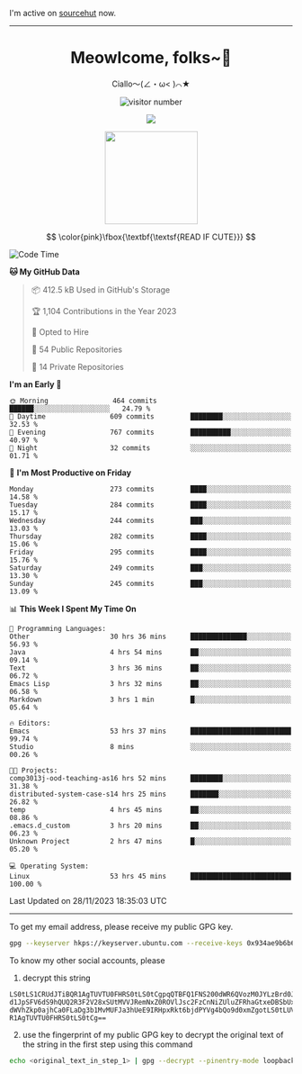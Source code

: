 I'm active on [sourcehut](https://sr.ht/~meow_king/) now. 

---

<div align="center">
  <h1>Meowlcome, folks~👋</h1>
  <p>Ciallo～(∠・ω< )⌒★</p>
</div>

<p align="center">
  <img src="https://count.getloli.com/get/@Ziqi-Yang?theme=rule34" alt="visitor number" />
</p>

<p align="center">
  <img src="https://skillicons.dev/icons?i=rust,c,py,flutter,go,java,js,bash,linux,emacs" />
</p>
<p align="center">
  <img height="165" src="https://github-readme-stats.vercel.app/api?username=Ziqi-Yang&show_icons=true&include_all_commits=true&hide_border=true" />
</p>

$$
\color{pink}\fbox{\textbf{\textsf{READ IF CUTE}}}
$$

<!--START_SECTION:waka-->
![Code Time](http://img.shields.io/badge/Code%20Time-1%2C959%20hrs%2013%20mins-blue)

**🐱 My GitHub Data** 

> 📦 412.5 kB Used in GitHub's Storage 
 > 
> 🏆 1,104 Contributions in the Year 2023
 > 
> 💼 Opted to Hire
 > 
> 📜 54 Public Repositories 
 > 
> 🔑 14 Private Repositories 
 > 
**I'm an Early 🐤** 

```text
🌞 Morning                464 commits         ██████░░░░░░░░░░░░░░░░░░░   24.79 % 
🌆 Daytime                609 commits         ████████░░░░░░░░░░░░░░░░░   32.53 % 
🌃 Evening                767 commits         ██████████░░░░░░░░░░░░░░░   40.97 % 
🌙 Night                  32 commits          ░░░░░░░░░░░░░░░░░░░░░░░░░   01.71 % 
```
📅 **I'm Most Productive on Friday** 

```text
Monday                   273 commits         ████░░░░░░░░░░░░░░░░░░░░░   14.58 % 
Tuesday                  284 commits         ████░░░░░░░░░░░░░░░░░░░░░   15.17 % 
Wednesday                244 commits         ███░░░░░░░░░░░░░░░░░░░░░░   13.03 % 
Thursday                 282 commits         ████░░░░░░░░░░░░░░░░░░░░░   15.06 % 
Friday                   295 commits         ████░░░░░░░░░░░░░░░░░░░░░   15.76 % 
Saturday                 249 commits         ███░░░░░░░░░░░░░░░░░░░░░░   13.30 % 
Sunday                   245 commits         ███░░░░░░░░░░░░░░░░░░░░░░   13.09 % 
```


📊 **This Week I Spent My Time On** 

```text
💬 Programming Languages: 
Other                    30 hrs 36 mins      ██████████████░░░░░░░░░░░   56.93 % 
Java                     4 hrs 54 mins       ██░░░░░░░░░░░░░░░░░░░░░░░   09.14 % 
Text                     3 hrs 36 mins       ██░░░░░░░░░░░░░░░░░░░░░░░   06.72 % 
Emacs Lisp               3 hrs 32 mins       ██░░░░░░░░░░░░░░░░░░░░░░░   06.58 % 
Markdown                 3 hrs 1 min         █░░░░░░░░░░░░░░░░░░░░░░░░   05.64 % 

🔥 Editors: 
Emacs                    53 hrs 37 mins      █████████████████████████   99.74 % 
Studio                   8 mins              ░░░░░░░░░░░░░░░░░░░░░░░░░   00.26 % 

🐱‍💻 Projects: 
comp3013j-ood-teaching-as16 hrs 52 mins      ████████░░░░░░░░░░░░░░░░░   31.38 % 
distributed-system-case-s14 hrs 25 mins      ███████░░░░░░░░░░░░░░░░░░   26.82 % 
temp                     4 hrs 45 mins       ██░░░░░░░░░░░░░░░░░░░░░░░   08.86 % 
.emacs.d_custom          3 hrs 20 mins       ██░░░░░░░░░░░░░░░░░░░░░░░   06.23 % 
Unknown Project          2 hrs 47 mins       █░░░░░░░░░░░░░░░░░░░░░░░░   05.20 % 

💻 Operating System: 
Linux                    53 hrs 45 mins      █████████████████████████   100.00 % 
```


 Last Updated on 28/11/2023 18:35:03 UTC
<!--END_SECTION:waka-->

-----

To get my email address, please receive my public GPG key.
```bash
gpg --keyserver hkps://keyserver.ubuntu.com --receive-keys 0x934ae9b6b6e9ff34
```
To know my other social accounts, please
1) decrypt this string
```
LS0tLS1CRUdJTiBQR1AgTUVTU0FHRS0tLS0tCgpqQTBFQ1FNS200dWR6QVozM0JYLzBrd0JNU0Ru
d1JpSFV6dS9hQUQ2R3F2V28xSUtMVVJRemNxZ0ROVlJsc2FzCnNiZUluZFRhaGtxeDBSbUxEajVq
dWVhZkp0ajhCa0FLaDg3b1MvMUFJa3hUeE9IRHpxRkt6bjdPYVg4bQo9d0xmZgotLS0tLUVORCBQ
R1AgTUVTU0FHRS0tLS0tCg==
```
2) use the fingerprint of my public GPG key to decrypt the original text of the string in the first step using this command
```bash
echo <original_text_in_step_1> | gpg --decrypt --pinentry-mode loopback --armor
```


